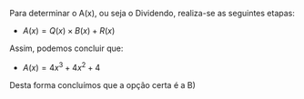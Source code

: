 Para determinar o A(x), ou seja o Dividendo, realiza-se as seguintes etapas: 

 - $A(x) = Q(x) \times B(x) + R(x)$

 Assim, podemos concluir que: 

 - $A(x) = 4x^{3}+4x^{2}+4$ 


Desta forma concluímos que a opção certa é a B) 
